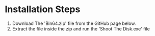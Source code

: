 # Installation Steps
1. Download The 'Bin64.zip' file from the GitHub page below.
2. Extract the file inside the zip and run the 'Shoot The Disk.exe' file
